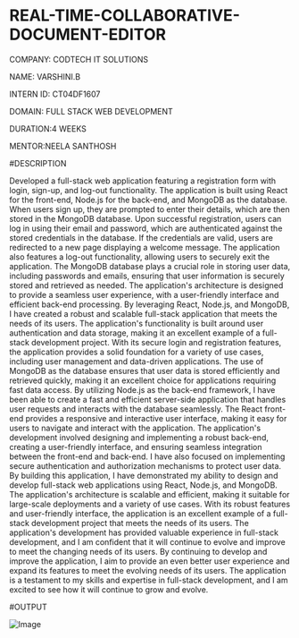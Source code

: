 # REAL-TIME-COLLABORATIVE-DOCUMENT-EDITOR

COMPANY: CODTECH IT SOLUTIONS

NAME: VARSHINI.B

INTERN ID: CT04DF1607

DOMAIN: FULL STACK WEB DEVELOPMENT

DURATION:4 WEEKS

MENTOR:NEELA SANTHOSH

#DESCRIPTION

Developed a full-stack web application featuring a registration form with login, sign-up, and log-out functionality. The application is built using React for the front-end, Node.js for the back-end, and MongoDB as the database. When users sign up, they are prompted to enter their details, which are then stored in the MongoDB database. Upon successful registration, users can log in using their email and password, which are authenticated against the stored credentials in the database. If the credentials are valid, users are redirected to a new page displaying a welcome message. The application also features a log-out functionality, allowing users to securely exit the application. The MongoDB database plays a crucial role in storing user data, including passwords and emails, ensuring that user information is securely stored and retrieved as needed. The application's architecture is designed to provide a seamless user experience, with a user-friendly interface and efficient back-end processing. By leveraging React, Node.js, and MongoDB, I have created a robust and scalable full-stack application that meets the needs of its users. The application's functionality is built around user authentication and data storage, making it an excellent example of a full-stack development project. With its secure login and registration features, the application provides a solid foundation for a variety of use cases, including user management and data-driven applications. The use of MongoDB as the database ensures that user data is stored efficiently and retrieved quickly, making it an excellent choice for applications requiring fast data access. By utilizing Node.js as the back-end framework, I have been able to create a fast and efficient server-side application that handles user requests and interacts with the database seamlessly. The React front-end provides a responsive and interactive user interface, making it easy for users to navigate and interact with the application. The application's development involved designing and implementing a robust back-end, creating a user-friendly interface, and ensuring seamless integration between the front-end and back-end. I have also focused on implementing secure authentication and authorization mechanisms to protect user data. By building this application, I have demonstrated my ability to design and develop full-stack web applications using React, Node.js, and MongoDB. The application's architecture is scalable and efficient, making it suitable for large-scale deployments and a variety of use cases. With its robust features and user-friendly interface, the application is an excellent example of a full-stack development project that meets the needs of its users. The application's development has provided valuable experience in full-stack development, and I am confident that it will continue to evolve and improve to meet the changing needs of its users. By continuing to develop and improve the application, I aim to provide an even better user experience and expand its features to meet the evolving needs of its users. The application is a testament to my skills and expertise in full-stack development, and I am excited to see how it will continue to grow and evolve.

#OUTPUT

![Image](https://github.com/user-attachments/assets/18c9d753-4dfc-45fa-a9ee-9086e119d7e9)
